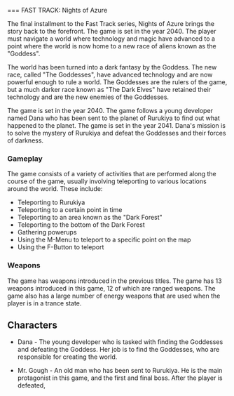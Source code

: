 
===
FAST TRACK: Nights of Azure

The final installment to the Fast Track series, Nights of Azure brings the story back to the forefront. The game is set in the year 2040. The player must navigate a world where technology and magic have advanced to a point where the world is now home to a new race of aliens known as the "Goddess".

The world has been turned into a dark fantasy by the Goddess. The new race, called "The Goddesses", have advanced technology and are now powerful enough to rule a world. The Goddesses are the rulers of the game, but a much darker race known as "The Dark Elves" have retained their technology and are the new enemies of the Goddesses.

The game is set in the year 2040. The game follows a young developer named Dana who has been sent to the planet of Rurukiya to find out what happened to the planet. The game is set in the year 2041. Dana's mission is to solve the mystery of Rurukiya and defeat the Goddesses and their forces of darkness.

### Gameplay

The game consists of a variety of activities that are performed along the course of the game, usually involving teleporting to various locations around the world. These include:

*   Teleporting to Rurukiya
*   Teleporting to a certain point in time
*   Teleporting to an area known as the "Dark Forest"
*   Teleporting to the bottom of the Dark Forest
*   Gathering powerups
*   Using the M-Menu to teleport to a specific point on the map
*   Using the F-Button to teleport

### Weapons

The game has weapons introduced in the previous titles. The game has 13 weapons introduced in this game, 12 of which are ranged weapons. The game also has a large number of energy weapons that are used when the player is in a trance state.

## Characters

*   Dana - The young developer who is tasked with finding the Goddesses and defeating the Goddess. Her job is to find the Goddesses, who are responsible for creating the world.

*   Mr. Gough - An old man who has been sent to Rurukiya. He is the main protagonist in this game, and the first and final boss. After the player is defeated,
